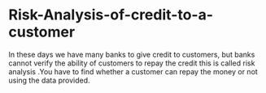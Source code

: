 # Risk-Analysis-of-credit-to-a-customer
In these days we have many banks to give credit to customers, but banks cannot verify the ability of customers to repay the credit this is called risk analysis .You have to find whether a customer can repay the money or not using the data provided.
